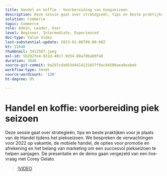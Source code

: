 ```yaml
---
title: Handel en koffie - Voorbereiding van hoogseizoen
description: Deze sessie gaat over strategieën, tips en beste praktijken voor je plaats van de Handel tijdens het piekseizoen. We bespreken de verwachtingen voor 2022 op vakantie, de mobiele handel, de opties voor promotie en afrekening en het belang van marketing om een succesvol piekseizoen te helpen aanjagen. De presentatie en de demo gaan vergezeld van een live-vraag met Corey Gelato.
solution: Commerce
topic: Commerce
role: Admin, Leader, User
level: Beginner, Intermediate, Experienced
doc-type: Value Video
last-substantial-update: 2023-01-06T00:00:00Z
kt: 11648
thumbnail: 3412587.jpeg
exl-id: 56282fe4-931d-40c7-9d34-08a79ba89fa8
duration: 3848
source-git-commit: 9a297cda953d4414131657f9ac84580aea0eabeb
workflow-type: tm+mt
source-wordcount: '120'
ht-degree: 0%

---
```


# Handel en koffie: voorbereiding piek seizoen

Deze sessie gaat over strategieën, tips en beste praktijken voor je plaats van de Handel tijdens het piekseizoen. We bespreken de verwachtingen voor 2022 op vakantie, de mobiele handel, de opties voor promotie en afrekening en het belang van marketing om een succesvol piekseizoen te helpen aanjagen. De presentatie en de demo gaan vergezeld van een live-vraag met Corey Gelato.

>[!VIDEO](https://video.tv.adobe.com/v/3412587/?quality=12&learn=on)
